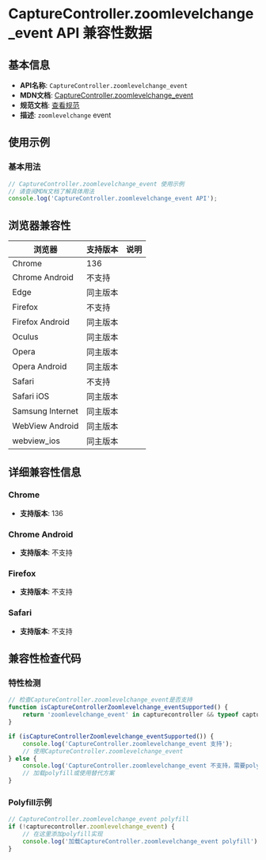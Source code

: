 # CaptureController.zoomlevelchange_event API 兼容性数据

## 基本信息

- **API名称**: `CaptureController.zoomlevelchange_event`
- **MDN文档**: [CaptureController.zoomlevelchange_event](https://developer.mozilla.org/docs/Web/API/CaptureController/zoomlevelchange_event)
- **规范文档**: [查看规范](https://w3c.github.io/mediacapture-surface-control/#dom-capturecontroller-onzoomlevelchange)
- **描述**: `zoomlevelchange` event

## 使用示例

### 基本用法

```javascript
// CaptureController.zoomlevelchange_event 使用示例
// 请查阅MDN文档了解具体用法
console.log('CaptureController.zoomlevelchange_event API');
```

## 浏览器兼容性

| 浏览器 | 支持版本 | 说明 |
|--------|----------|------|
| Chrome | 136 |  |
| Chrome Android | 不支持 |  |
| Edge | 同主版本 |  |
| Firefox | 不支持 |  |
| Firefox Android | 同主版本 |  |
| Oculus | 同主版本 |  |
| Opera | 同主版本 |  |
| Opera Android | 同主版本 |  |
| Safari | 不支持 |  |
| Safari iOS | 同主版本 |  |
| Samsung Internet | 同主版本 |  |
| WebView Android | 同主版本 |  |
| webview_ios | 同主版本 |  |

## 详细兼容性信息

### Chrome

- **支持版本**: 136

### Chrome Android

- **支持版本**: 不支持

### Firefox

- **支持版本**: 不支持

### Safari

- **支持版本**: 不支持

## 兼容性检查代码

### 特性检测

```javascript
// 检查CaptureController.zoomlevelchange_event是否支持
function isCaptureControllerZoomlevelchange_eventSupported() {
    return 'zoomlevelchange_event' in capturecontroller && typeof capturecontroller.zoomlevelchange_event === 'function';
}

if (isCaptureControllerZoomlevelchange_eventSupported()) {
    console.log('CaptureController.zoomlevelchange_event 支持');
    // 使用CaptureController.zoomlevelchange_event
} else {
    console.log('CaptureController.zoomlevelchange_event 不支持，需要polyfill');
    // 加载polyfill或使用替代方案
}
```

### Polyfill示例

```javascript
// CaptureController.zoomlevelchange_event polyfill
if (!capturecontroller.zoomlevelchange_event) {
    // 在这里添加polyfill实现
    console.log('加载CaptureController.zoomlevelchange_event polyfill');
}
```


